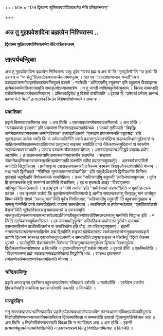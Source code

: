 +++
title = "179 द्वित्वस्य श्रुतितात्पर्याविषयत्वमेव नेति परिहारन्तरम्"

+++


## अत्र तु गुहाप्रवेशादिना ब्रह्मत्वेन निश्चितस्य ..

**द्वित्वस्य श्रुतितात्पर्याविषयत्वमेव नेति परिहारन्तरम्**

## **तात्पर्यचन्द्रिका**

अत्र तु गुहाप्रवेशादिना ब्रह्मत्वेन निश्चितस्य पातुः पूर्वत्र ‘‘यस्य ब्रह्म च क्षत्रं चे’’ति ‘‘मृत्युर्यस्ये’’ति ‘‘क इत्थे’’ति उत्तरत्र च ‘‘यः सेतु’’रित्याद्येकवचनाच्चैकत्वमवधृतम् । अत एव ‘‘एकादशप्रयाजान् यजती’’त्यत्र पञ्चप्रयाजानामेवावृत्त्यैकादशत्वमित्युक्तं पञ्चमे । नवमेऽपि ‘‘अतिजगतीषु स्तुवन्त’’ इति बहुवचनं विश्वापृतना इत्येकस्यामेवातिजगत्यामृचि सप्तकृत्वोऽभ्यासमात्रेण । न तु जगती व्यक्तिबहुत्वेनेत्युक्तम् । किञ्च सम्बन्धादि यथैकस्मिंस्तथाऽनेकत्वमिष्यताम् । प्रमितत्वाद्विरोधं तु विशेषो वारयिष्यति ॥ दृश्यते हि ‘‘प्रमेयत्वं प्रमेयम् आनन्दं ब्रह्मणः भेदो भिन्न’’ इत्यादावेकस्मिन्नेव विशेषणविशेष्यभावेन सम्बन्धः ।

### **प्रकाशिका**

प्रकृते किमपवादकमित्यत आह ॥ अत्र त्विति ॥ एकत्वावधारणमेवापवादकमित्यर्थः ॥ अत एवेति ॥ ‘‘पञ्चप्रयाजा इज्यन्त’’ इति प्रयाजानां निर्ज्ञातसङ्ख्यत्वादेवेत्यर्थः । पञ्चमे तृतीयपादे ‘‘विवृद्धिः कर्मभेदात्पषदाज्यवत्तस्य तस्योपदिश्यत’’ इत्याद्याधिकरणे ‘‘एकादश प्रयाजान्यजति षडुपसद’’ इति श्रुतसङ्ख्या प्रत्येकं भवति किं वा सर्वसम्पादिनीति संशये प्रयाजानुपसदश्चोद्दिश्य सङ्ख्याविधानादुद्देश्यानां च साहित्यस्याविवक्षासम्भवात्प्रतिप्रयाजं प्रत्युपसदं सङ्ख्या स्यादिति प्राप्ते नैकैकशस्समुदितानां वा स्वरूपेण सङ्ख्यान्वयस्सम्भवति । एकस्य पञ्चानां चैकादशत्वायोगात् । अतस्सङ्ख्यान्वयसिद्धये प्रयाजाः प्रयोगं लक्षयन्ति । तं लक्षयन्तस्तत्राभिधानात्सहावगतास्तथैव लक्षयन्ति । सङ्ख्या चेयमनेकवृत्तिस्वभावासमस्तलक्षितप्रयोगगतापि शक्नोति सर्वेषां प्रयाजानामुपकर्तुम् । अतस्सर्वसम्पादिनी स्यादिति सिद्धान्तितम् । प्रयोगावृत्त्या दशसङ्ख्यासम्पत्तौ तत्रैकस्य चरमस्य त्रिरावृत्त्यैकादशत्वमिति बोध्यम् । तथा नवमे द्वितीयपादे ‘‘नैमित्तिकं तूत्तरत्वमानन्तर्यात्प्रतीयेत’’ इति चतुर्थेऽधिकरणे द्वितीयवर्णके चिन्तितं द्वादशाहे चतुर्थेऽहनि त्रैशोकनामकं सामविहितम् । तच्च ‘‘अतिजगतीषु स्तुवन्ती’’त्यतिजगत्यामुत्पन्नम् । पूर्वत्र हि समछन्दस्के तृचे सामगानं कार्यमिति विचारितम् । इह च तृचमध्ये आद्या ‘‘विश्वापृतन्या अभिभूत’’मित्यतिजगती । उत्तरमृग्द्वयं च ‘‘नेमिं नमन्ति’’इति ‘‘समीरेभासो अस्वर’’न्निति च बृहतीछन्दस्कं पठ्यते । तत्र तृचगाने कर्तव्ये किं बृहत्योस्त्यागेनातिजगत्यौ द्वे आनीय समछन्दस्कासु तिसृष्वृक्षु गानं कार्यमुत विषमास्वेवेति संशये ‘‘समासु गान’’मिति पूर्वत्र निर्णीतत्वात् ‘‘अतिजगतीषु स्तुवन्ती’’ति बहुवचनानुग्रहाय च समासु गानमिति प्राप्ते उत्तरयोर्बृहत्योः पाठस्य क्रत्वर्थत्वात् । तत्परित्यागे च तयोरानर्थक्यात् ‘‘एकविंशष्षोडशो वैराज’’मिति श्रुतैकविंशत्वसङ्ख्यासम्पत्तये च एकस्यामृचि सप्तकृत्वोऽभ्यस्यमानायामभ्यासापेक्षयाऽतिजगतीबहुत्वस्योपपत्तेर्विषमछन्दस्कासु मानमिति सिद्धान्त इति । न त्विति तदधिकरणपूर्वपक्षनिरासः । एवं प्रत्ययार्थानुगुण्येन प्रातिपदिकबाधायोगात्तदनुरोधेन प्रत्ययार्थ एवान्यसाहित्येन वाऽविवक्षितत्वेन वा कथञ्चिन्नेय इति प्रौढ््या परिहारद्वयमुक्तम् । इदानीं नन्वत्रान्यस्याश्रवणात्तत्साहित्येन कथं द्वित्वमिति शङ्कां ग्रहेष्वेकत्वस्य स्वरूपतस्सत्त्वेनानुवादत्ववत्प्रकृते ब्रह्मणि द्वित्वस्य स्वरूपत एवाभावेनानुवादत्वमपि न सम्भवतीति प्रागुक्तशङ्कां च निरसितुं ‘‘द्वित्वं चैकस्य युज्यते । यस्सेतुरिति चैकत्ववचनेन विशेषणा’’दित्यनुव्याख्यानानुरोधेन द्वित्वस्य विवक्षामुपेत्य द्वित्वैकत्वयोस्समावेशमाह ॥ किञ्चेति ॥ दृष्टान्तविवरणपूर्वं श्लोकं व्याचष्टे ॥ दृश्यते हीति ॥ एकस्मिन्नेवेति ॥ ‘‘विज्ञानमानन्दं ब्रह्मे’’त्यादावानन्दब्रह्मणोरेकत्वं सिद्धमिति भावः । सम्बन्ध इत्यनन्तरं तथेहाप्येकस्मिन्ब्रह्मण्यनेकत्वमस्त्विति योज्यम् ।

### **चन्द्रिकाबिन्दुः**

प्रकृते अन्तरङ्गम् एकस्मिन् बहुवचनप्रयोगस्य गतिप्रकारं दर्शयति ॥ नवमेऽपीति ॥ एवमेकेन प्रकारेण द्विवचनोपपत्तिं कथयित्वा प्रकारान्तरेणापि कथयति ॥ किञ्चेति ॥

### **पाण्डुरङ्गि**

ननु सप्तदशप्राजापत्यानित्यादाविव प्रकृतेऽप्येकत्वावधारणोपायाभावेन तदनवधारणादविवक्षाप्रयोजकीभूतस्य निर्ज्ञातविशेषणत्वस्याभावात्पिबन्तावित्यत्र द्वित्वस्याविवक्षा न सम्भवतीति ब्रह्मपक्षे द्वित्वानुपपत्तिरेवेत्यत आह ॥ अत्र त्विति ॥ निर्ज्ञातविशेषणत्वस्यापि विवक्षा किं न स्यादित्यत आह ॥ अत एवेति ॥ इदानीं प्रत्ययार्थभूतमनेकत्वमविवक्षितमिति न तस्यास्वारस्यं किन्तु विवक्षितत्वमित्याह ॥ किञ्चेति ॥

